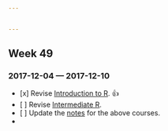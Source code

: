 ```yaml
---


---
```


<h2 id="week-49">Week 49</h2>
<h3 id="—--2017-12-10">2017-12-04 —  2017-12-10</h3>
<ul>
<li>[x] Revise <a href="https://campus.datacamp.com/courses/free-introduction-to-r">Introduction to R</a>. 👍</li>
<li>[ ] Revise <a href="https://campus.datacamp.com/courses/intermediate-r">Intermediate R</a>.</li>
<li>[ ] Update the <a href="https://github.com/rajanand/notes/tree/master/R">notes</a> for the above courses.</li>
<li></li>
</ul>

